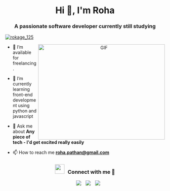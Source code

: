 <h1 align="center">Hi 👋, I'm Roha</h1>
<h3 align="center">A passionate software developer currently still studying</h3>

<div></div>
<!-- <p align="left"> <img src="https://komarev.com/ghpvc/?username=row-huh&label=Profile%20views&color=0e75b6&style=flat" alt="row-huh" /> </p> -->

<p align="left"> <a href="https://twitter.com/rokage_125" target="blank"><img src="https://img.shields.io/twitter/follow/rokage_125?logo=twitter&style=for-the-badge" alt="rokage_125" /></a> </p>

<a target="_blank" align="center">
  <img align="right" top="500" height="300" width="400" alt="GIF" src="https://media.giphy.com/media/SWoSkN6DxTszqIKEqv/giphy.gif">
</a>

<!-- - 🔭 I’m currently working in <a href="https://phoenix.tech/griffyn/" target="blank">Griffyn Robotech Private Limited</a> -->

- 🤝 I’m available for freelancing.

<!-- - 🌱 I’m currently learning Swift && SwiftUI <a href="https://github.com/100rabhcsmc/100DaysOfSwift" target="blank">100DaysOfSwift</a -->
 
- 🌱 I’m currently learning front-end development using python and javascript

- 💬 Ask me about **Any piece of tech - I'd get excited really easily**

- 📫 How to reach me **roha.pathan@gmail.com**

<!-- - 📄 Know about my experiences <a href="https://github.com/100rabhcsmc/Me.io/blob/master/01SaurabhChavanReactNativeResume.pdf" target="blank">Resume</a>
<br/> -->
<h3 align="center" > <img src="https://media.giphy.com/media/iY8CRBdQXODJSCERIr/giphy.gif" width="30" height="30" style="margin-right: 10px;">Connect with me 🤝 </h3>

<p align="center">

 <div align="center"  class="icons-social" style="margin-left: 10px;">
        <a style="margin-left: 10px;"  target="_blank" href="https://www.linkedin.com/in/roha-pathan-687960272">
			<img src="https://img.icons8.com/doodle/40/000000/linkedin--v2.png"></a>
        <a style="margin-left: 10px;" target="_blank" href="https://github.com/row-huh">
			<img src="https://img.icons8.com/doodle/40/000000/github--v1.png"></a>
	<a style="margin-left: 10px;" target="_blank" href="https://twitter.com/rokage_125">
			<img src="https://img.icons8.com/doodle/40/000000/twitter--v1.png"></a> 
	
 </div>

</p>
